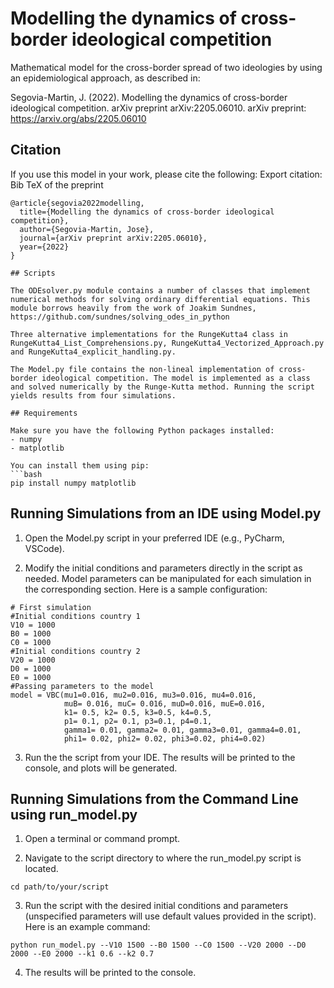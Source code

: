 # Modelling the dynamics of cross-border ideological competition
Mathematical model for the cross-border spread of two ideologies by using an epidemiological approach, as described in:

Segovia-Martin, J. (2022). Modelling the dynamics of cross-border ideological competition. arXiv preprint arXiv:2205.06010.
arXiv preprint: https://arxiv.org/abs/2205.06010

## Citation
If you use this model in your work, please cite the following:
Export citation:
Bib TeX of the preprint
```
@article{segovia2022modelling,
  title={Modelling the dynamics of cross-border ideological competition},
  author={Segovia-Martin, Jose},
  journal={arXiv preprint arXiv:2205.06010},
  year={2022}
}

## Scripts

The ODEsolver.py module contains a number of classes that implement numerical methods for solving ordinary differential equations. This module borrows heavily from the work of Joakim Sundnes, 
https://github.com/sundnes/solving_odes_in_python

Three alternative implementations for the RungeKutta4 class in RungeKutta4_List_Comprehensions.py, RungeKutta4_Vectorized_Approach.py and RungeKutta4_explicit_handling.py.

The Model.py file contains the non-lineal implementation of cross-border ideological competition. The model is implemented as a class and solved numerically by the Runge-Kutta method. Running the script yields results from four simulations.

## Requirements

Make sure you have the following Python packages installed:
- numpy
- matplotlib

You can install them using pip:
```bash
pip install numpy matplotlib
```
## Running Simulations from an IDE using Model.py

1. Open the Model.py script in your preferred IDE (e.g., PyCharm, VSCode).

2. Modify the initial conditions and parameters directly in the script as needed. Model parameters can be manipulated for each simulation in the corresponding section. Here is a sample configuration:
   
```
# First simulation
#Initial conditions country 1
V10 = 1000
B0 = 1000
C0 = 1000
#Initial conditions country 2
V20 = 1000
D0 = 1000
E0 = 1000
#Passing parameters to the model
model = VBC(mu1=0.016, mu2=0.016, mu3=0.016, mu4=0.016,
            muB= 0.016, muC= 0.016, muD=0.016, muE=0.016,
            k1= 0.5, k2= 0.5, k3=0.5, k4=0.5,
            p1= 0.1, p2= 0.1, p3=0.1, p4=0.1,
            gamma1= 0.01, gamma2= 0.01, gamma3=0.01, gamma4=0.01,
            phi1= 0.02, phi2= 0.02, phi3=0.02, phi4=0.02)
```

3. Run the the script from your IDE. The results will be printed to the console, and plots will be generated.

## Running Simulations from the Command Line using run_model.py

1. Open a terminal or command prompt.

2. Navigate to the script directory to where the run_model.py script is located.
```
cd path/to/your/script
```

3. Run the script with the desired initial conditions and parameters (unspecified parameters will use default values provided in the script). Here is an example command:
```
python run_model.py --V10 1500 --B0 1500 --C0 1500 --V20 2000 --D0 2000 --E0 2000 --k1 0.6 --k2 0.7
```
4. The results will be printed to the console.


